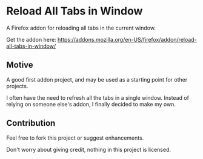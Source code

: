 # Reload All Tabs in Window

A Firefox addon for reloading all tabs in the current window.

Get the addon here: https://addons.mozilla.org/en-US/firefox/addon/reload-all-tabs-in-window/

## Motive

A good first addon project, and may be used as a starting point for other projects.

I often have the need to refresh all the tabs in a single window. Instead of relying on someone else's addon, I finally decided to make my own.

## Contribution

Feel free to fork this project or suggest enhancements.

Don't worry about giving credit, nothing in this project is licensed.  
